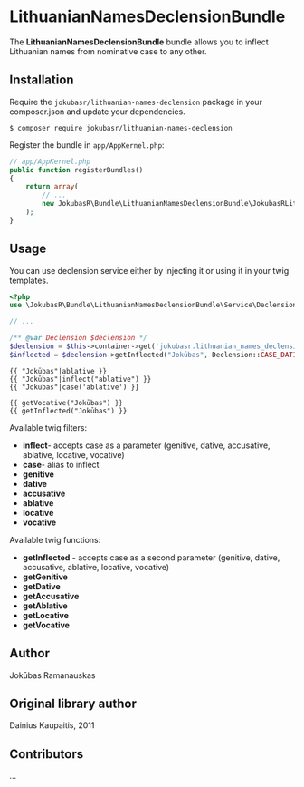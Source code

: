 LithuanianNamesDeclensionBundle
==================

The **LithuanianNamesDeclensionBundle** bundle allows you to inflect Lithuanian names from nominative case to any other.


Installation
------------

Require the `jokubasr/lithuanian-names-declension` package in your composer.json and update
your dependencies.

    $ composer require jokubasr/lithuanian-names-declension

Register the bundle in `app/AppKernel.php`:

```php
// app/AppKernel.php
public function registerBundles()
{
    return array(
        // ...
        new JokubasR\Bundle\LithuanianNamesDeclensionBundle\JokubasRLithuanianNamesDeclensionBundle(),
    );
}
```

Usage
-----

You can use declension service either by injecting it or using it in your twig templates.

```php
<?php
use \JokubasR\Bundle\LithuanianNamesDeclensionBundle\Service\Declension;

// ...

/** @var Declension $declension */
$declension = $this->container->get('jokubasr.lithuanian_names_declension.declension');
$inflected = $declension->getInflected("Jokūbas", Declension::CASE_DATIVE);
```

```twig
{{ "Jokūbas"|ablative }}
{{ "Jokūbas"|inflect("ablative") }}
{{ "Jokūbas"|case('ablative') }}

{{ getVocative("Jokūbas") }}
{{ getInflected("Jokūbas") }}
```

Available twig filters:
* **inflect**- accepts case as a parameter (genitive, dative, accusative, ablative, locative, vocative)
* **case**- alias to inflect
* **genitive**
* **dative**
* **accusative**
* **ablative**
* **locative**
* **vocative**

Available twig functions:
* **getInflected** - accepts case as a second parameter (genitive, dative, accusative, ablative, locative, vocative)
* **getGenitive**
* **getDative**
* **getAccusative**
* **getAblative**
* **getLocative**
* **getVocative**

Author
-----
Jokūbas Ramanauskas

Original library author
-----
Dainius Kaupaitis, 2011

Contributors
-----
...